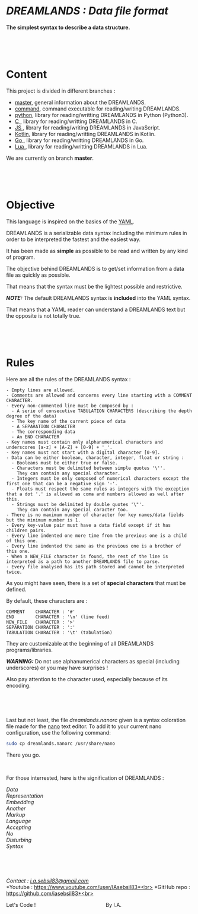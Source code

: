 # ***DREAMLANDS : Data file format***

**The simplest syntax to describe a data structure.**

&nbsp;

&nbsp;


# Content

This project is divided in different branches :
- [master](https://github.com/iasebsil83/DREAMLANDS), general information about the DREAMLANDS.
- [command](https://github.com/iasebsil83/DREAMLANDS/tree/command), command executable for reading/writing DREAMLANDS.
- [python](https://github.com/iasebsil83/DREAMLANDS/tree/python), library for reading/writting DREAMLANDS in Python (Python3).
- [C     ](https://github.com/iasebsil83/DREAMLANDS/tree/c), library for reading/writting DREAMLANDS in C.
- [JS    ](https://github.com/iasebsil83/DREAMLANDS/tree/javascript), library for reading/writing DREAMLANDS in JavaScript.
- [Kotlin](https://github.com/iasebsil83/DREAMLANDS/tree/kotlin), library for reading/writting DREAMLANDS in Kotlin.
- [Go    ](https://github.com/iasebsil83/DREAMLANDS/tree/go), library for reading/writting DREAMLANDS in Go.
- [Lua   ](https://github.com/iasebsil83/DREAMLANDS/tree/lua), library for reading/writting DREAMLANDS in Lua.

We are currently on branch **master**.

&nbsp;

&nbsp;


# Objective

This language is inspired on the basics of the [YAML](https://yaml.org).

DREAMLANDS is a serializable data syntax including the minimum rules in order to be interpreted the fastest and the easiest way.

It has been made as **simple** as possible to be read and written by any kind of program.

The objective behind DREAMLANDS is to get/set information from a data file as quickly as possible.

That means that the syntax must be the lightest possible and restrictive.

***NOTE:*** The default DREAMLANDS syntax is **included** into the YAML syntax.

That means that a YAML reader can understand a DREAMLANDS text but the opposite is not totally true.

&nbsp;

&nbsp;


# Rules

Here are all the rules of the DREAMLANDS syntax :

```
- Empty lines are allowed.
- Comments are allowed and concerns every line starting with a COMMENT CHARACTER.
- Every non-commented line must be composed by :
  - A serie of consecutive TABULATION CHARACTERS (describing the depth degree of the data)
  - The key name of the current piece of data
  - A SEPARATION CHARACTER
  - The corresponding data
  - An END CHARACTER
- Key names must contain only alphanumerical characters and underscores [a-z] + [A-Z] + [0-9] + '_'.
- Key names must not start with a digital character [0-9].
- Data can be either boolean, character, integer, float or string :
  - Booleans must be either true or false.
  - Characters must be delimited between simple quotes '\''.
    They can contain any special character.
  - Integers must be only composed of numerical characters except the first one that can be a negative sign '-'.
  - Floats must respect the same rules as integers with the exception that a dot '.' is allowed as coma and numbers allowed as well after this.
  - Strings must be delimited by double quotes '\"'.
    They can contain any special caracter too.
- There is no maximum number of character for key names/data fields but the minimum number is 1.
- Every key-value pair must have a data field except if it has children pairs.
- Every line indented one more time from the previous one is a child of this one.
- Every line indented the same as the previous one is a brother of this one.
- When a NEW_FILE character is found, the rest of the line is interpreted as a path to another DREAMLANDS file to parse.
- Every file analysed has its path stored and cannot be interpreted twice.
```

As you might have seen, there is a set of **special characters** that must be defined.

By default, these characters are :
```
COMMENT    CHARACTER : '#'
END        CHARACTER : '\n' (line feed)
NEW_FILE   CHARACTER : '>'
SEPARATION CHARACTER : ':'
TABULATION CHARACTER : '\t' (tabulation)
```
They are customizable at the beginning of all DREAMLANDS programs/libraries.

***WARNING:*** Do not use alphanumerical characters as special (including underscores) or you may have surprises !

Also pay attention to the character used, especially because of its encoding.

&nbsp;

&nbsp;

Last but not least, the file *dreamlands.nanorc* given is a syntax coloration file made for the [nano](https://www.nano-editor.org/) text editor.
To add it to your current nano configuration, use the following command:
```bash
sudo cp dreamlands.nanorc /usr/share/nano
```
There you go.

&nbsp;

For those interrested, here is the signification of DREAMLANDS :

*Data<br>
Representation<br>
Embedding<br>
Another<br>
Markup<br>
Language<br>
Accepting<br>
No<br>
Disturbing<br>
Syntax*

&nbsp;

&nbsp;


*Contact     : i.a.sebsil83@gmail.com*<br>
*Youtube     : https://www.youtube.com/user/IAsebsil83*<br>
*GitHub repo : https://github.com/iasebsil83*<br>

Let's Code ! &nbsp;&nbsp;&nbsp;&nbsp;&nbsp;&nbsp;&nbsp;
&nbsp;&nbsp;&nbsp;&nbsp;&nbsp;&nbsp;&nbsp;&nbsp;&nbsp;
&nbsp;&nbsp;&nbsp;&nbsp;&nbsp;&nbsp;&nbsp;&nbsp;&nbsp;
&nbsp;&nbsp;&nbsp;&nbsp;&nbsp;&nbsp;&nbsp;&nbsp;&nbsp;
&nbsp;&nbsp;&nbsp;&nbsp;&nbsp;&nbsp;&nbsp;&nbsp;&nbsp;By I.A.
